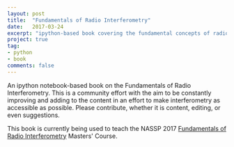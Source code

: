 ```yaml
---
layout: post
title:  "Fundamentals of Radio Interferometry"
date:   2017-03-24
excerpt: "ipython-based book covering the fundamental concepts of radio interferometry"
project: true
tag:
- python
- book
comments: false
---
```


An ipython notebook-based book on the Fundamentals of Radio Interferometry. This is a community effort with the aim to be constantly improving and adding to the content in an effort to make interferometry as accessible as possible.  Please contribute, whether it is content, editing, or even suggestions.

This book is currently being used to teach the NASSP 2017 [Fundamentals of Radio Interferometry](https://ratt-ru.github.io/fundamentals_of_interferometry/) Masters' Course.
